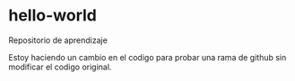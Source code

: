 # hello-world
Repositorio de aprendizaje

Estoy haciendo un cambio en el codigo para probar una rama de github
sin modificar el codigo original.
